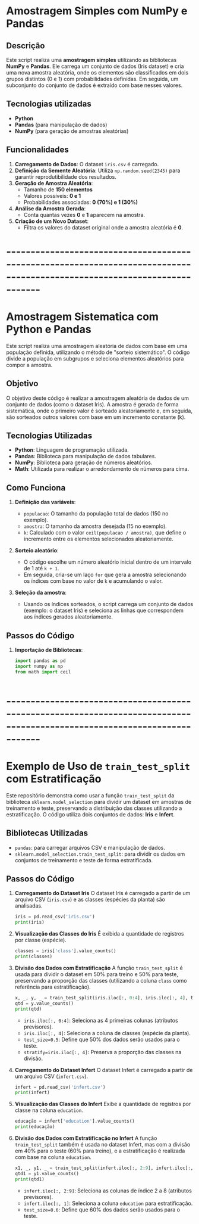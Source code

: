 # **Amostragem Simples com NumPy e Pandas**

## Descrição
Este script realiza uma **amostragem simples** utilizando as bibliotecas **NumPy** e **Pandas**. Ele carrega um conjunto de dados (Iris dataset) e cria uma nova amostra aleatória, onde os elementos são classificados em dois grupos distintos (0 e 1) com probabilidades definidas. Em seguida, um subconjunto do conjunto de dados é extraído com base nesses valores.

## Tecnologias utilizadas
- **Python**
- **Pandas** (para manipulação de dados)
- **NumPy** (para geração de amostras aleatórias)

## Funcionalidades
1. **Carregamento de Dados**: O dataset `iris.csv` é carregado.
2. **Definição da Semente Aleatória**: Utiliza `np.random.seed(2345)` para garantir reprodutibilidade dos resultados.
3. **Geração de Amostra Aleatória**:
   - Tamanho de **150 elementos**
   - Valores possíveis: **0 e 1**
   - Probabilidades associadas: **0 (70%) e 1 (30%)**
4. **Análise da Amostra Gerada**:
   - Conta quantas vezes **0** e **1** aparecem na amostra.
5. **Criação de um Novo Dataset**:
   - Filtra os valores do dataset original onde a amostra aleatória é **0**.

# -------------------------------------------------------------------------------------------------------------------------

# **Amostragem Sistematica com Python e Pandas**

Este script realiza uma amostragem aleatória de dados com base em uma população definida, utilizando o método de "sorteio sistemático". O código divide a população em subgrupos e seleciona elementos aleatórios para compor a amostra.

## **Objetivo**

O objetivo deste código é realizar a amostragem aleatória de dados de um conjunto de dados (como o dataset Iris). A amostra é gerada de forma sistemática, onde o primeiro valor é sorteado aleatoriamente e, em seguida, são sorteados outros valores com base em um incremento constante (k).

## **Tecnologias Utilizadas**
- **Python**: Linguagem de programação utilizada.
- **Pandas**: Biblioteca para manipulação de dados tabulares.
- **NumPy**: Biblioteca para geração de números aleatórios.
- **Math**: Utilizada para realizar o arredondamento de números para cima.

## **Como Funciona**

1. **Definição das variáveis**:
   - `populacao`: O tamanho da população total de dados (150 no exemplo).
   - `amostra`: O tamanho da amostra desejada (15 no exemplo).
   - `k`: Calculado com o valor `ceil(populacao / amostra)`, que define o incremento entre os elementos selecionados aleatoriamente.

2. **Sorteio aleatório**:
   - O código escolhe um número aleatório inicial dentro de um intervalo de 1 até `k + 1`.
   - Em seguida, cria-se um laço `for` que gera a amostra selecionando os índices com base no valor de `k` e acumulando o valor.

3. **Seleção da amostra**:
   - Usando os índices sorteados, o script carrega um conjunto de dados (exemplo: o dataset Iris) e seleciona as linhas que correspondem aos índices gerados aleatoriamente.

## **Passos do Código**

1. **Importação de Bibliotecas**:
   ```python
   import pandas as pd
   import numpy as np
   from math import ceil



#  -------------------------------------------------------------------------------------------------------------------------

# Exemplo de Uso de `train_test_split` com Estratificação

Este repositório demonstra como usar a função `train_test_split` da biblioteca `sklearn.model_selection` para dividir um dataset em amostras de treinamento e teste, preservando a distribuição das classes utilizando a estratificação. O código utiliza dois conjuntos de dados: **Iris** e **Infert**.

## Bibliotecas Utilizadas

- `pandas`: para carregar arquivos CSV e manipulação de dados.
- `sklearn.model_selection.train_test_split`: para dividir os dados em conjuntos de treinamento e teste de forma estratificada.

## Passos do Código

1. **Carregamento do Dataset Iris**
    O dataset Iris é carregado a partir de um arquivo CSV (`iris.csv`) e as classes (espécies da planta) são analisadas.

    ```python
    iris = pd.read_csv('iris.csv')
    print(iris)
    ```

2. **Visualização das Classes do Iris**
    É exibida a quantidade de registros por classe (espécie).

    ```python
    classes = iris['class'].value_counts()
    print(classes)
    ```

3. **Divisão dos Dados com Estratificação**
    A função `train_test_split` é usada para dividir o dataset em 50% para treino e 50% para teste, preservando a proporção das classes (utilizando a coluna `class` como referência para estratificação).

    ```python
    x, _, y, _ = train_test_split(iris.iloc[:, 0:4], iris.iloc[:, 4], test_size=0.5, stratify=iris.iloc[:, 4])
    qtd = y.value_counts()
    print(qtd)
    ```

    - `iris.iloc[:, 0:4]`: Seleciona as 4 primeiras colunas (atributos previsores).
    - `iris.iloc[:, 4]`: Seleciona a coluna de classes (espécie da planta).
    - `test_size=0.5`: Define que 50% dos dados serão usados para o teste.
    - `stratify=iris.iloc[:, 4]`: Preserva a proporção das classes na divisão.

4. **Carregamento do Dataset Infert**
    O dataset Infert é carregado a partir de um arquivo CSV (`infert.csv`).

    ```python
    infert = pd.read_csv('infert.csv')
    print(infert)
    ```

5. **Visualização das Classes do Infert**
    Exibe a quantidade de registros por classe na coluna `education`.

    ```python
    educação = infert['education'].value_counts()
    print(educação)
    ```

6. **Divisão dos Dados com Estratificação no Infert**
    A função `train_test_split` também é usada no dataset Infert, mas com a divisão em 40% para o teste (60% para treino), e a estratificação é realizada com base na coluna `education`.

    ```python
    x1, _, y1, _ = train_test_split(infert.iloc[:, 2:9], infert.iloc[:, 1], test_size=0.6, stratify=infert.iloc[:, 1])
    qtd1 = y1.value_counts()
    print(qtd1)
    ```

    - `infert.iloc[:, 2:9]`: Seleciona as colunas de índice 2 a 8 (atributos previsores).
    - `infert.iloc[:, 1]`: Seleciona a coluna `education` para estratificação.
    - `test_size=0.6`: Define que 60% dos dados serão usados para o teste.



 





